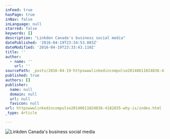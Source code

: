 ```yaml
---
inFeed: true
hasPage: true
inNav: false
inLanguage: null
starred: false
keywords: []
description: "Linkden Canada's business social media"
datePublished: '2016-04-19T23:34:53.803Z'
dateModified: '2016-04-19T23:33:43.110Z'
title: ''
author:
  - name: ''
    url: ''
sourcePath: _posts/2016-04-19-httpswwwlinkedincompulse20140611024836-4182835-why-is.md
published: true
authors: []
publisher:
  name: null
  domain: null
  url: null
  favicon: null
url: httpswwwlinkedincompulse20140611024836-4182835-why-is/index.html
_type: Article

---
```

![Linkden Canada's business social media](https://the-grid-user-content.s3-us-west-2.amazonaws.com/a6164fe2-706d-48db-b8fb-4186eb4af42e.jpg)